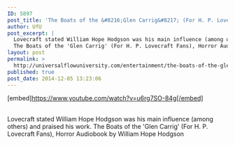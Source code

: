 ```yaml
---
ID: 5897
post_title: 'The Boats of the &#8216;Glen Carrig&#8217; (For H. P. Lovecraft Fans), Horror  by William Hope Hodgson'
author: UfU
post_excerpt: |
  Lovecraft stated William Hope Hodgson was his main influence (among others) and praised his work.
  The Boats of the 'Glen Carrig' (For H. P. Lovecraft Fans), Horror Audiobook by William Hope Hodgson
layout: post
permalink: >
  http://universalflowuniversity.com/entertainment/the-boats-of-the-glen-carrig-for-h-p-lovecraft-fans-horror-by-william-hope-hodgson/
published: true
post_date: 2014-12-05 13:23:06
---
```

[embed]https://www.youtube.com/watch?v=u6rg7SO-84g[/embed]</br></br>
<p>Lovecraft stated William Hope Hodgson was his main influence (among others) and praised his work.
The Boats of the 'Glen Carrig' (For H. P. Lovecraft Fans), Horror Audiobook by William Hope Hodgson</p>